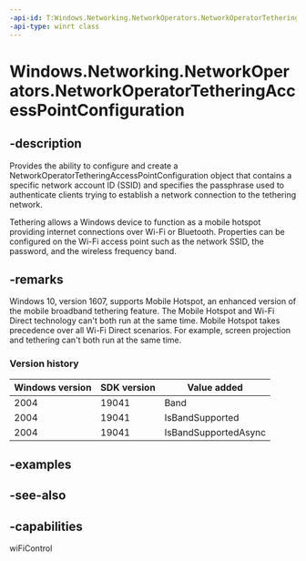 ```yaml
---
-api-id: T:Windows.Networking.NetworkOperators.NetworkOperatorTetheringAccessPointConfiguration
-api-type: winrt class
---
```


<!-- Class syntax.
public class NetworkOperatorTetheringAccessPointConfiguration : Windows.Networking.NetworkOperators.INetworkOperatorTetheringAccessPointConfiguration
-->

# Windows.Networking.NetworkOperators.NetworkOperatorTetheringAccessPointConfiguration

## -description
Provides the ability to configure and create a NetworkOperatorTetheringAccessPointConfiguration object that contains a specific network account ID (SSID) and specifies the passphrase used to authenticate clients trying to establish a network connection to the tethering network.

Tethering allows a Windows device to function as a mobile hotspot providing internet connections over Wi-Fi or Bluetooth. Properties can be configured on the Wi-Fi access point such as the network SSID, the password, and the wireless frequency band.

## -remarks
Windows 10, version 1607, supports Mobile Hotspot, an enhanced version of the mobile broadband tethering feature. The Mobile Hotspot and Wi-Fi Direct technology can't both run at the same time. Mobile Hotspot takes precedence over all Wi-Fi Direct scenarios. For example, screen projection and tethering can't both run at the same time.

### Version history

| Windows version | SDK version | Value added |
| -- | -- | -- |
| 2004 | 19041 | Band |
| 2004 | 19041 | IsBandSupported |
| 2004 | 19041 | IsBandSupportedAsync |

## -examples

## -see-also

## -capabilities
wiFiControl
